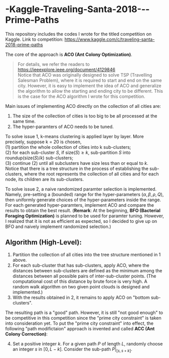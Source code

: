 # -Kaggle-Traveling-Santa-2018---Prime-Paths
This repository includes the codes I wrote for the titled competition on Kaggle. Link to competition: https://www.kaggle.com/c/traveling-santa-2018-prime-paths <br>

The core of the approach is **ACO (Ant Colony Optimization)**. 
> For details, we refer the readers to https://ieeexplore.ieee.org/document/4129846 <br>
Notice that ACO was originally designed to solve TSP (Travelling Salesman Problem), where it is required to start and end on the same city. However, it is easy to implement the idea of ACO and generalize the algorithm to allow the starting and ending city to be different. This is the case for the ACO algorithm I wrote for this competition. 

Main issues of implementing ACO directly on the collection of all cities are:
1. The size of the collection of cities is too big to be all processed at the same time. 
2. The hyper-paramters of ACO needs to be tuned.

To solve issue 1, k-means clustering is applied layer by layer. More precisely, suppose k = 20 is chosen, <br>
(1) partition the whole collection of cities into k sub-clusters; <br>
(2) for each sub-cluster $S$, if $\text{size}(S)\geq k$, sub-partition $S$ into $\text{roundup}(\text{size}(S)/k)$ sub-clusters; <br>
(3) continue (2) until all subclusters have size less than or equal to $k$.<br>
Notice that there is a tree structure in the process of establishing the sub-clusters, where the root represents the collection of all cities and for each node, its children are its sub-clusters. 

To solve issue 2, a naive randomized paramter selection is implemented. Namely, pre-setting a (bounded) range for the hyper-parameters $(\alpha, \beta, \rho, Q)$, then uniformly generate choices of the hyper-parameters inside the range. For each generated hyper-paramters, implement ACO and compare the results to obtain the best result. (**Remark**: At the beginning, **BFO (Bacterial Foraging Optimization)** is planned to be used for paramter tuning. However, I realized that it is not as efficient as expected, so I decided to give up on BFO and naively implement randomized selection.)

## Algorithm (High-Level):
1. Partition the collection of all cities into the tree structure mentioned in 1 above. 
2. For each sub-cluster that has sub-clusters, apply ACO, where the distances between sub-clusters are defined as the minimum among the distances between all possible pairs of inter-sub-cluster points. (The computational cost of this distance by brute force is very high. A random walk algorithm on two given point clouds is designed and implemented.)
3. With the results obtained in 2, it remains to apply ACO on "bottom sub-clusters". 

The resulting path is a "good" path. However, it is still "not good enough" to be competitive in this competition since the "prime city constraint" is taken into consideration yet. To put the "prime city constraint" into effect, the following "path modifictaion" approach is invented and called **ACC (Ant Colony Correction)**:

4. Set a positive integer $k$. For a given path $P$ of length $L$, randomly choose an integer $s$ in $[0,L-k]$. Consider the sub-path $P|_{[s,s+k]}$. 
